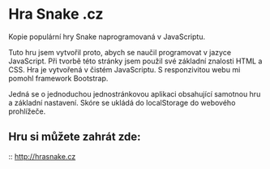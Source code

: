 # Hra Snake .cz
Kopie populární hry Snake naprogramovaná v JavaScriptu. 

Tuto hru jsem vytvořil proto, abych se naučil programovat v jazyce JavaScript. Při tvorbě této stránky jsem použil své základní znalosti HTML a CSS. Hra je vytvořená v čistém JavaScriptu. S responzivitou webu mi pomohl framework Bootstrap.

Jedná se o jednoduchou jednostránkovou aplikaci obsahující samotnou hru a základní nastavení. Skóre se ukládá do localStorage do webového prohlížeče.

## Hru si můžete zahrát zde:
:: http://hrasnake.cz
